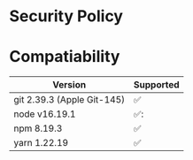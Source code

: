# Security Policy

# Compatiability 

| Version | Supported                                       |
| ------- | ------------------|
| git 2.39.3 (Apple Git-145)          | :white_check_mark:  |
| node v16.19.1  | ✅:                |
| npm 8.19.3  | :white_check_mark:    |
| yarn 1.22.19  | :white_check_mark:                        |      

